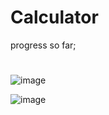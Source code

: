 # Calculator
progress so far;
# 
![image](https://github.com/user-attachments/assets/fddd9cd4-c7ad-4ce7-b618-05bd0c314edd)

![image](https://github.com/user-attachments/assets/51e0a3d3-8c58-4278-8e34-4622728c297b)
